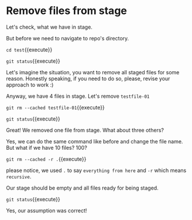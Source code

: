 # Remove files from stage

Let's check, what we have in stage.

But before we need to navigate to repo's directory.

`cd test`{{execute}}

`git status`{{execute}}

Let's imagine the situation, you want to remove all staged files for some reason.
Honestly speaking, if you need to do so, please, revise your approach to work :)

Anyway, we have 4 files in stage. Let's remove `testfile-01`

`git rm --cached testfile-01`{{execute}}

`git status`{{execute}}

Great! We removed one file from stage. What about three others?

Yes, we can do the same command like before and change the file name.
But what if we have 10 files? 100?

`git rm --cached -r .`{{execute}}

please notice, we used `.` to say `everything from here` and `-r` which
means `recursive`.

Our stage should be empty and all files ready for being staged.

`git status`{{execute}}

Yes, our assumption was correct!
